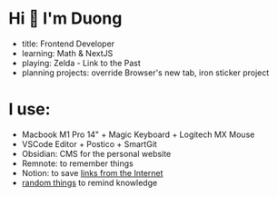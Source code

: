# Hi 👋 I'm Duong

- title: Frontend Developer
- learning: Math & NextJS
- playing: Zelda - Link to the Past
- planning projects: override Browser's new tab, iron sticker project

# I use:

- Macbook M1 Pro 14" + Magic Keyboard + Logitech MX Mouse
- VSCode Editor + Postico + SmartGit
- Obsidian: CMS for the personal website
- Remnote: to remember things
- Notion: to save [links from the Internet](/links)
- [random things](/random) to remind knowledge
